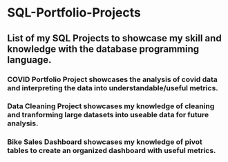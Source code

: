 # SQL-Portfolio-Projects
## List of my SQL Projects to showcase my skill and knowledge with the database programming language.
### COVID Portfolio Project showcases the analysis of covid data and interpreting the data into understandable/useful metrics.
### Data Cleaning Project showcases my knowledge of cleaning and tranforming large datasets into useable data for future analysis.
### Bike Sales Dashboard showcases my knowledge of pivot tables to create an organized dashboard with useful metrics.
